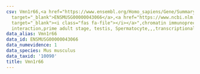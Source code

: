 ```yaml
---
csv: Vmn1r66,<a href="https://www.ensembl.org/Homo_sapiens/Gene/Summary?db=core;g=ENSMUSG00000043066"
  target="_blank">ENSMUSG00000043066</a>,<a href="https://www.ncbi.nlm.nih.gov/pubmed/25450459"
  target="_blank"><i class="fas fa-file"></i></a>",chromatin immunoprecipitation assay,direct
  interaction,prime adult stage, testis, Spermatocyte,,,transcriptional regulation,
data_alias: Vmn1r66
data_id: ENSMUSG00000043066
data_numevidence: 1
data_species: Mus musculus
data_taxid: '10090'
title: Vmn1r66
---
```

